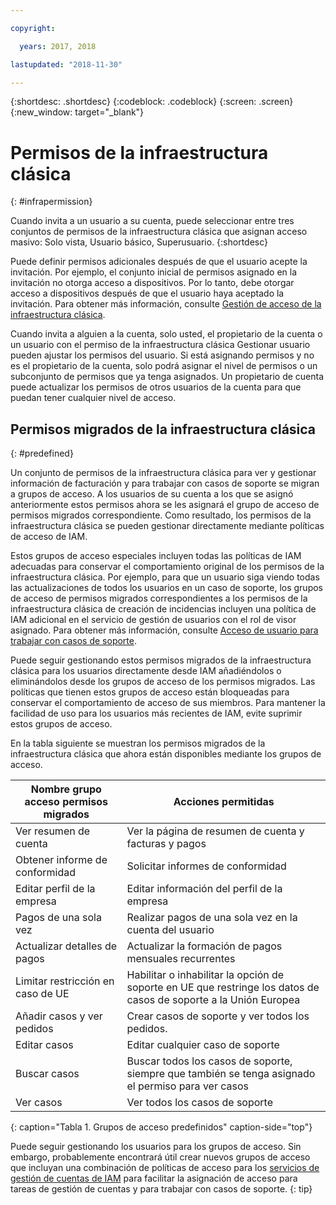 ```yaml
---

copyright:

  years: 2017, 2018

lastupdated: "2018-11-30"

---
```


{:shortdesc: .shortdesc}
{:codeblock: .codeblock}
{:screen: .screen}
{:new_window: target="_blank"}

# Permisos de la infraestructura clásica
{: #infrapermission}

Cuando invita a un usuario a su cuenta, puede seleccionar entre tres conjuntos de permisos de la infraestructura clásica que asignan acceso masivo: Solo vista, Usuario básico, Superusuario.
{:shortdesc}

Puede definir permisos adicionales después de que el usuario acepte la invitación. Por ejemplo, el conjunto inicial de permisos asignado en la invitación no otorga acceso a dispositivos. Por lo tanto, debe otorgar acceso a dispositivos después de que el usuario haya aceptado la invitación. Para obtener más información, consulte [Gestión de acceso de la infraestructura clásica](/docs/iam/mnginfra.html#mngclassicinfra).

Cuando invita a alguien a la cuenta, solo usted, el propietario de la cuenta o un usuario con el permiso de la infraestructura clásica Gestionar usuario pueden ajustar los permisos del usuario. Si está asignando permisos y no es el propietario de la cuenta, solo podrá asignar el nivel de permisos o un subconjunto de permisos que ya tenga asignados. Un propietario de cuenta puede actualizar los permisos de otros usuarios de la cuenta para que puedan tener cualquier nivel de acceso.


## Permisos migrados de la infraestructura clásica
{: #predefined}

Un conjunto de permisos de la infraestructura clásica para ver y gestionar información de facturación y para trabajar con casos de soporte se migran a grupos de acceso. A los usuarios de su cuenta a los que se asignó anteriormente estos permisos ahora se les asignará el grupo de acceso de permisos migrados correspondiente. Como resultado, los permisos de la infraestructura clásica se pueden gestionar directamente mediante políticas de acceso de IAM.

Estos grupos de acceso especiales incluyen todas las políticas de IAM adecuadas para conservar el comportamiento original de los permisos de la infraestructura clásica. Por ejemplo, para que un usuario siga viendo todas las actualizaciones de todos los usuarios en un caso de soporte, los grupos de acceso de permisos migrados correspondientes a los permisos de la infraestructura clásica de creación de incidencias incluyen una política de IAM adicional en el servicio de gestión de usuarios con el rol de visor asignado. Para obtener más información, consulte [Acceso de usuario para trabajar con casos de soporte](/docs/get-support/support_access.html#access).

Puede seguir gestionando estos permisos migrados de la infraestructura clásica para los usuarios directamente desde IAM añadiéndolos o eliminándolos desde los grupos de acceso de los permisos migrados. Las políticas que tienen estos grupos de acceso están bloqueadas para conservar el comportamiento de acceso de sus miembros. Para mantener la facilidad de uso para los usuarios más recientes de IAM, evite suprimir estos grupos de acceso.

En la tabla siguiente se muestran los permisos migrados de la infraestructura clásica que ahora están disponibles mediante los grupos de acceso.

| Nombre grupo acceso permisos migrados | Acciones permitidas |
|----------|---------|
| Ver resumen de cuenta | Ver la página de resumen de cuenta y facturas y pagos |
| Obtener informe de conformidad | Solicitar informes de conformidad |
| Editar perfil de la empresa | Editar información del perfil de la empresa |
| Pagos de una sola vez | Realizar pagos de una sola vez en la cuenta del usuario |
| Actualizar detalles de pagos | Actualizar la formación de pagos mensuales recurrentes |
| Limitar restricción en caso de UE | Habilitar o inhabilitar la opción de soporte en UE que restringe los datos de casos de soporte a la Unión Europea  |
| Añadir casos y ver pedidos | Crear casos de soporte y ver todos los pedidos.  |
| Editar casos | Editar cualquier caso de soporte |
| Buscar casos | Buscar todos los casos de soporte, siempre que también se tenga asignado el permiso para ver casos |
| Ver casos | Ver todos los casos de soporte |
{: caption="Tabla 1. Grupos de acceso predefinidos" caption-side="top"}

Puede seguir gestionando los usuarios para los grupos de acceso. Sin embargo, probablemente encontrará útil crear nuevos grupos de acceso que incluyan una combinación de políticas de acceso para los [servicios de gestión de cuentas de IAM](/docs/iam/users_roles.html#platformrolestable2) para facilitar la asignación de acceso para tareas de gestión de cuentas y para trabajar con casos de soporte.
{: tip}
